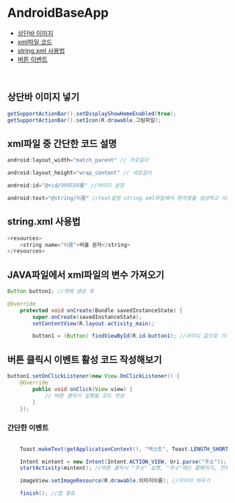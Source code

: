 # AndroidBaseApp
+ [상단바 이미지](#상단바-이미지-넣기)
+ [xml파일 코드](#xml파일-코드)
+ [string.xml 사용법](#string.xml-사용법)
+ [버튼 이벤트](#버튼-클릭시-이벤트-활성-코드-작성해보기)

<br>

## 상단바 이미지 넣기
```java
getSupportActionBar().setDisplayShowHomeEnabled(true);
getSupportActionBar().setIcon(R.drawable.그림파일);
```

## xml파일 중 간단한 코드 설명

```java
android:layout_width="match_parent" // 가로길이

android:layout_height="wrap_content" // 세로길이

android:id="@+id/아이디이름" //아이디 설정

android:text="@string/이름" //text설정 string.xml파일에서 문자열을 생성하고 사용할 수 있다.
```
## string.xml 사용법
```java
<resources>
    <string name="이름">띄울 문자</string>
</resources>
```

## JAVA파일에서 xml파일의 변수 가져오기
```java
Button button1; //객체 생성 후

@Override
    protected void onCreate(Bundle savedInstanceState) {
        super.onCreate(savedInstanceState);
        setContentView(R.layout.activity_main);

        button1 = (Button) findViewById(R.id.button1); //아이디 값으로 가져오기
```

## 버튼 클릭시 이벤트 활성 코드 작성해보기
```java
button1.setOnClickListener(new View.OnClickListener() {
    @Override
        public void onClick(View view) {
            // 버튼 클릭시 실행될 코드 작성
        }
    });
```

### 간단한 이벤트
```java

    Toast.makeText(getApplicationContext(), "텍스트", Toast.LENGTH_SHORT).show(); // 클릭시 하단에 텍스트 띄우기

    Intent mintent = new Intent(Intent.ACTION_VIEW, Uri.parse("주소"));
    startActivity(mintent); //버튼 클릭시 "주소" 실행, "주소"에는 홈페이지, 전화, 갤러리열기 등등을 할수 있다.

    imageView.setImageResource(R.drawable.이미지이름); //이미지 띄우기

    finish(); //앱 종료
```

